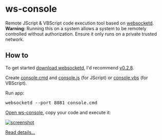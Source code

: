 ws-console
==========

Remote JScript & VBScript code execution tool based on <a href="https://github.com/joewalnes/websocketd">websocketd</a>.<br/>
<b>Warning:</b> Running this on a system allows a system to be remotely controlled without authorization. Ensure it only runs on a private trusted network.

How to
----------

To get started <a href="https://github.com/joewalnes/websocketd/wiki/Download-and-install">download websocketd</a>, I'd recommend <a href="http://download.websocketd.com/releases/websocketd/0.2.8/windows_amd64/websocketd.exe">v0.2.8</a>.

Create <a href="https://github.com/dab00/ws-console/blob/master/console.cmd">console.cmd</a> and 
<a href="https://github.com/dab00/ws-console/blob/master/console.js">console.js</a> (for JScript) or 
<a href="https://github.com/dab00/ws-console/blob/master/console.vbs">console.vbs</a> (for VBScript).

Run app:
<pre>websocketd --port 8081 console.cmd</pre>

<a href="https://dab00.gweb.io/WS-console.html">Open ws-console</a>, copy your code and execute it:

<a href="https://github.com/dab00/ws-console/raw/master/screenshot.jpg" target="_blank">
<img src="https://github.com/dab00/ws-console/raw/master/screenshot.jpg" alt="screenshot" style="max-width:100%;">
</a>

<a href="http://www.daspot.ru/2013/12/websocket.html">Read details...</a>
